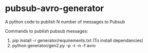 # pubsub-avro-generator
A python code to publish N number of messages to Pubsub

Commands to publish pubsub messages: 
1)  pip install -r generator/requirements.txt   (To install dependancies)
2)  python generator/gen2.py -p <project> -t <pubsub-topic> -n <number-of-messages> -f avro 
